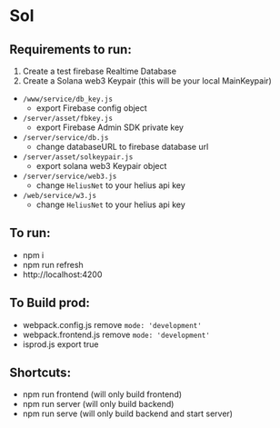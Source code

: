 # Sol

## Requirements to run:

1. Create a test firebase Realtime Database
2. Create a Solana web3 Keypair (this will be your local MainKeypair)

* `/www/service/db_key.js`
  * export Firebase config object
* `/server/asset/fbkey.js`
  * export Firebase Admin SDK private key
* `/server/service/db.js`
  * change databaseURL to firebase database url
* `/server/asset/solkeypair.js`
  * export solana web3 Keypair object
* `/server/service/web3.js`
  * change `HeliusNet` to your helius api key
* `/web/service/w3.js`
  * change `HeliusNet` to your helius api key

## To run:
* npm i
* npm run refresh
* http://localhost:4200

## To Build prod:
* webpack.config.js remove `mode: 'development'`
* webpack.frontend.js remove `mode: 'development'`
* isprod.js export true

## Shortcuts:
* npm run frontend (will only build frontend)
* npm run server (will only build backend)
* npm run serve (will only build backend and start server)
